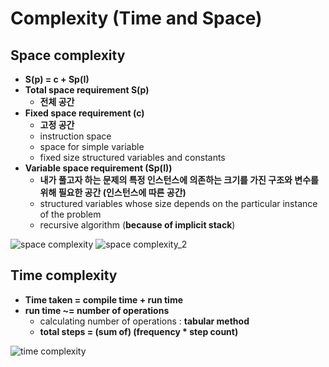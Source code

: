 # Complexity (Time and Space)

## Space complexity
  - **S(p) = c + Sp(I)**
  - **Total space requirement S(p)**
    - **전체 공간**
  - **Fixed space requirement (c)**
    - **고정 공간**
    - instruction space
    - space for simple variable
    - fixed size structured variables and constants
  - **Variable space requirement (Sp(I))**
    - **내가 풀고자 하는 문제의 특정 인스턴스에 의존하는 크기를 가진 구조와 변수를 위해 필요한 공간 (인스턴스에 따른 공간)**
    - structured variables whose size depends on the particular instance of the problem
    - recursive algorithm (**because of implicit stack**)

![space complexity](https://user-images.githubusercontent.com/59442344/110459465-59252b00-8110-11eb-9530-d194fad4199d.png)
![space complexity_2](https://user-images.githubusercontent.com/59442344/110459470-5b878500-8110-11eb-81d4-653fe83d4be3.png)

## Time complexity
  - **Time taken = compile time + run time**
  - **run time ~= number of operations**
    - calculating number of operations : **tabular method**
    - **total steps = (sum of) (frequency * step count)**

![time complexity](https://user-images.githubusercontent.com/59442344/110460634-cd140300-8111-11eb-83f7-3fc941d207ef.png)
